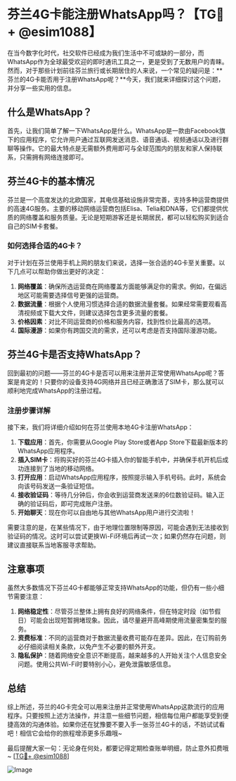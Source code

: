 # 芬兰4G卡能注册WhatsApp吗？【TG💪+ @esim1088】

在当今数字化时代，社交软件已经成为我们生活中不可或缺的一部分，而WhatsApp作为全球最受欢迎的即时通讯工具之一，更是受到了无数用户的青睐。然而，对于那些计划前往芬兰旅行或长期居住的人来说，一个常见的疑问是：**芬兰的4G卡能否用于注册WhatsApp呢？**今天，我们就来详细探讨这个问题，并分享一些实用的信息。

## 什么是WhatsApp？

首先，让我们简单了解一下WhatsApp是什么。WhatsApp是一款由Facebook旗下的应用程序，它允许用户通过互联网发送消息、语音通话、视频通话以及进行群聊等操作。它的最大特点是无需额外费用即可与全球范围内的朋友和家人保持联系，只需拥有网络连接即可。

## 芬兰4G卡的基本情况

芬兰是一个高度发达的北欧国家，其电信基础设施非常完善，支持多种运营商提供的高速4G服务。主要的移动网络运营商包括Elisa、Telia和DNA等，它们都提供优质的网络覆盖和服务质量。无论是短期游客还是长期居民，都可以轻松购买到适合自己的SIM卡套餐。

### 如何选择合适的4G卡？

对于计划在芬兰使用手机上网的朋友们来说，选择一张合适的4G卡至关重要。以下几点可以帮助你做出更好的决定：

1. **网络覆盖**：确保所选运营商在网络覆盖方面能够满足你的需求。例如，在偏远地区可能需要选择信号更强的运营商。
2. **数据流量**：根据个人使用习惯选择合适的数据流量套餐。如果经常需要观看高清视频或下载大文件，则建议选择包含更多流量的套餐。
3. **价格因素**：对比不同运营商的价格和服务内容，找到性价比最高的选项。
4. **国际漫游**：如果你有跨国交流的需求，还可以考虑是否支持国际漫游功能。

## 芬兰4G卡是否支持WhatsApp？

回到最初的问题——芬兰的4G卡是否可以用来注册并正常使用WhatsApp呢？答案是肯定的！只要你的设备支持4G网络并且已经正确激活了SIM卡，那么就可以顺利地完成WhatsApp的注册过程。

### 注册步骤详解

接下来，我们将详细介绍如何在芬兰使用本地4G卡注册WhatsApp：

1. **下载应用**：首先，你需要从Google Play Store或者App Store下载最新版本的WhatsApp应用程序。
2. **插入SIM卡**：将购买好的芬兰4G卡插入你的智能手机中，并确保手机开机后成功连接到了当地的移动网络。
3. **打开应用**：启动WhatsApp应用程序，按照提示输入手机号码。此时，系统会向该号码发送一条验证短信。
4. **接收验证码**：等待几分钟后，你会收到运营商发送来的6位数验证码。输入正确的验证码后，即可完成账户注册。
5. **开始聊天**：现在你可以自由地与其他WhatsApp用户进行交流啦！

需要注意的是，在某些情况下，由于地理位置限制等原因，可能会遇到无法接收到验证码的情况。这时可以尝试更换Wi-Fi环境后再试一次；如果仍然存在问题，则建议直接联系当地客服寻求帮助。

## 注意事项

虽然大多数情况下芬兰4G卡都能够正常支持WhatsApp的功能，但仍有一些小细节需要注意：

1. **网络稳定性**：尽管芬兰整体上拥有良好的网络条件，但在特定时段（如节假日）可能会出现短暂拥堵现象。因此，请尽量避开高峰期使用流量密集型的服务。
2. **资费标准**：不同的运营商对于数据流量收费可能存在差异。因此，在订购前务必仔细阅读相关条款，以免产生不必要的额外开支。
3. **隐私保护**：随着网络安全意识不断提高，越来越多的人开始关注个人信息安全问题。使用公共Wi-Fi时要特别小心，避免泄露敏感信息。

## 总结

综上所述，芬兰的4G卡完全可以用来注册并正常使用WhatsApp这款流行的应用程序。只要按照上述方法操作，并注意一些细节问题，相信每位用户都能享受到便捷高效的沟通体验。如果你还在犹豫要不要入手一张芬兰4G卡的话，不妨试试看吧！相信它会给你的旅程增添更多乐趣哦~

最后提醒大家一句：无论身在何处，都要记得定期检查账单明细，防止意外扣费哦~ [[TG💪+ @esim1088](https://t.me/s/esim1088)]

![Image](https://i.postimg.cc/4NQfJmqS/Snipaste-2025-05-13-00-14-12.png)
